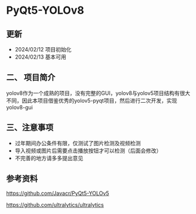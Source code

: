 # PyQt5-YOLOv8

## 更新
- 2024/02/12 项目初始化
- 2024/02/13 基本可用

## 二、 项目简介

yolov8作为一个成熟的项目，没有完整的GUI，yolov8与yolov5项目结构有很大不同，因此本项目借鉴优秀的yolov5-pyqt项目，然后进行二次开发，实现yolov8-gui

## 三、注意事项
- 过年期间办公条件有限，仅测试了图片检测及视频检测
- 导入视频或图片后需要点击播放按钮才可以检测（后面会修改）
- 不完善的地方请多多提出意见
## 参考资料
https://github.com/Javacr/PyQt5-YOLOv5

https://github.com/ultralytics/ultralytics